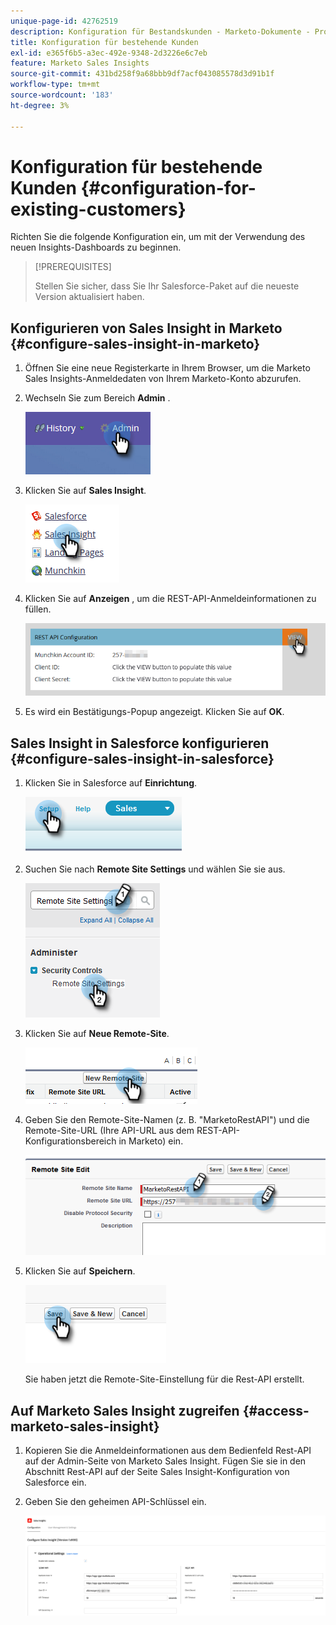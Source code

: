 ```yaml
---
unique-page-id: 42762519
description: Konfiguration für Bestandskunden - Marketo-Dokumente - Produktdokumentation
title: Konfiguration für bestehende Kunden
exl-id: e365f6b5-a3ec-492e-9348-2d3226e6c7eb
feature: Marketo Sales Insights
source-git-commit: 431bd258f9a68bbb9df7acf043085578d3d91b1f
workflow-type: tm+mt
source-wordcount: '183'
ht-degree: 3%

---
```


# Konfiguration für bestehende Kunden {#configuration-for-existing-customers}

Richten Sie die folgende Konfiguration ein, um mit der Verwendung des neuen Insights-Dashboards zu beginnen.

>[!PREREQUISITES]
>
>Stellen Sie sicher, dass Sie Ihr Salesforce-Paket auf die neueste Version aktualisiert haben.

## Konfigurieren von Sales Insight in Marketo {#configure-sales-insight-in-marketo}

1. Öffnen Sie eine neue Registerkarte in Ihrem Browser, um die Marketo Sales Insights-Anmeldedaten von Ihrem Marketo-Konto abzurufen.

1. Wechseln Sie zum Bereich **Admin** .

   ![](assets/configuration-for-existing-customers-1.png)

1. Klicken Sie auf **Sales Insight**.

   ![](assets/configuration-for-existing-customers-2.png)

1. Klicken Sie auf **Anzeigen** , um die REST-API-Anmeldeinformationen zu füllen.

   ![](assets/configuration-for-existing-customers-3.png)

1. Es wird ein Bestätigungs-Popup angezeigt. Klicken Sie auf **OK**.

## Sales Insight in Salesforce konfigurieren {#configure-sales-insight-in-salesforce}

1. Klicken Sie in Salesforce auf **Einrichtung**.

   ![](assets/configuration-for-existing-customers-4.png)

1. Suchen Sie nach **Remote Site Settings** und wählen Sie sie aus.

   ![](assets/configuration-for-existing-customers-5.png)

1. Klicken Sie auf **Neue Remote-Site**.

   ![](assets/configuration-for-existing-customers-6.png)

1. Geben Sie den Remote-Site-Namen (z. B. &quot;MarketoRestAPI&quot;) und die Remote-Site-URL (Ihre API-URL aus dem REST-API-Konfigurationsbereich in Marketo) ein.

   ![](assets/configuration-for-existing-customers-7.png)

1. Klicken Sie auf **Speichern**.

   ![](assets/configuration-for-existing-customers-8.png)

   Sie haben jetzt die Remote-Site-Einstellung für die Rest-API erstellt.

## Auf Marketo Sales Insight zugreifen {#access-marketo-sales-insight}

1. Kopieren Sie die Anmeldeinformationen aus dem Bedienfeld Rest-API auf der Admin-Seite von Marketo Sales Insight. Fügen Sie sie in den Abschnitt Rest-API auf der Seite Sales Insight-Konfiguration von Salesforce ein.

1. Geben Sie den geheimen API-Schlüssel ein.

   ![](assets/configuration-for-existing-customers-9.png)
